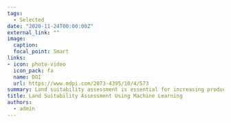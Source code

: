 ```yaml
---
tags:
  - Selected
date: "2020-11-24T00:00:00Z"
external_link: ""
image:
  caption: 
  focal_point: Smart
links:
- icon: photo-video
  icon_pack: fa
  name: DOI
  url: https://www.mdpi.com/2073-4395/10/4/573
summary: Land suitability assessment is essential for increasing production and planning a sustainable agricultural system, but such information is commonly scarce in the semi-arid regions of Iran. Therefore, our aim is to assess land suitability for two main crops (i.e., rain-fed wheat and barley) based on the Food and Agriculture Organization “land suitability assessment framework” for agricultural land in Kurdistan province, Iran. 
title: Land Suitability Assessment Using Machine Learning
authors: 
  - admin
---
```

